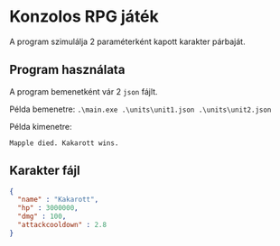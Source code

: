 # Konzolos RPG játék

A program szimulálja 2 paraméterként kapott karakter párbaját.

## Program használata

A program bemenetként vár 2 `json` fájlt.

Példa bemenetre: `.\main.exe .\units\unit1.json .\units\unit2.json`

Példa kimenetre:

`Mapple died. Kakarott wins.`

## Karakter fájl

```json
{
  "name" : "Kakarott",
  "hp" : 3000000,
  "dmg" : 100,
  "attackcooldown" : 2.8
}
```
